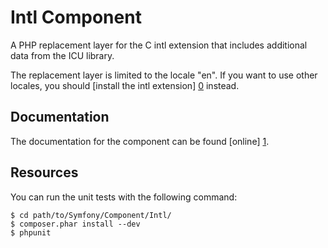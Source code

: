 Intl Component
=============

A PHP replacement layer for the C intl extension that includes additional data
from the ICU library.

The replacement layer is limited to the locale "en". If you want to use other
locales, you should [install the intl extension] [0] instead.

Documentation
-------------

The documentation for the component can be found [online] [1].

Resources
---------

You can run the unit tests with the following command:

    $ cd path/to/Symfony/Component/Intl/
    $ composer.phar install --dev
    $ phpunit

[0]: http://www.php.net/manual/en/intl.setup.php
[1]: http://symfony.com/doc/2.3/components/intl.html
